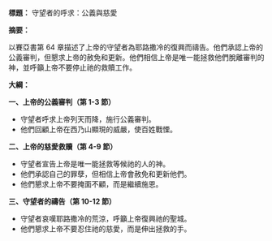 **標題：** 守望者的呼求：公義與慈愛

**摘要：**

以賽亞書第 64 章描述了上帝的守望者為耶路撒冷的復興而禱告。他們承認上帝的公義審判，但懇求上帝的赦免和更新。他們相信上帝是唯一能拯救他們脫離審判的神，並呼籲上帝不要停止祂的救贖工作。

**大綱：**

**一、上帝的公義審判（第 1-3 節）**
* 守望者呼求上帝列天而降，施行公義審判。
* 他們回顧上帝在西乃山顯現的威嚴，使百姓戰慄。

**二、上帝的慈愛救贖（第 4-9 節）**
* 守望者宣告上帝是唯一能拯救等候祂的人的神。
* 他們承認自己的罪孽，但相信上帝會赦免和更新他們。
* 他們懇求上帝不要掩面不顧，而是繼續施恩。

**三、守望者的禱告（第 10-12 節）**
* 守望者哀嘆耶路撒冷的荒涼，呼籲上帝復興祂的聖城。
* 他們懇求上帝不要忍住祂的慈愛，而是伸出拯救的手。